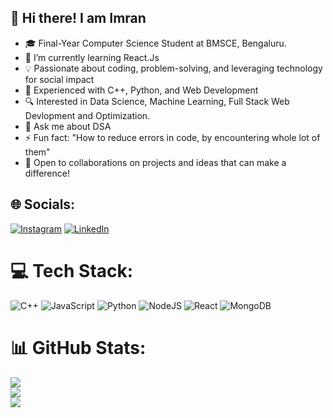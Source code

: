 ## 👋 Hi there! I am Imran

<!--
**Imrancr7/Imrancr7** is a ✨ _special_ ✨ repository because its `README.md` (this file) appears on your GitHub profile.

Here are some ideas to get you started:

-->
- 🎓 Final-Year Computer Science Student at BMSCE, Bengaluru.
- 🌱 I’m currently learning React.Js
- 💡 Passionate about coding, problem-solving, and leveraging technology for social impact
- 🚀 Experienced with C++, Python, and Web Development
- 🔍 Interested in Data Science, Machine Learning, Full Stack Web Devlopment and Optimization.
- 💬 Ask me about DSA
- ⚡ Fun fact: "How to reduce errors in code, by encountering whole lot of them"
- 🤝 Open to collaborations on projects and ideas that can make a difference!




## 🌐 Socials:
[![Instagram](https://img.shields.io/badge/Instagram-%23E4405F.svg?logo=Instagram&logoColor=white)](https://instagram.com/imran_wadrali31) [![LinkedIn](https://img.shields.io/badge/LinkedIn-%230077B5.svg?logo=linkedin&logoColor=white)](https://linkedin.com/in/imran-wadrali-536366238) 

# 💻 Tech Stack:
![C++](https://img.shields.io/badge/c++-%2300599C.svg?style=for-the-badge&logo=c%2B%2B&logoColor=white) ![JavaScript](https://img.shields.io/badge/javascript-%23323330.svg?style=for-the-badge&logo=javascript&logoColor=%23F7DF1E) ![Python](https://img.shields.io/badge/python-3670A0?style=for-the-badge&logo=python&logoColor=ffdd54) ![NodeJS](https://img.shields.io/badge/node.js-6DA55F?style=for-the-badge&logo=node.js&logoColor=white) ![React](https://img.shields.io/badge/react-%2320232a.svg?style=for-the-badge&logo=react&logoColor=%2361DAFB) ![MongoDB](https://img.shields.io/badge/MongoDB-%234ea94b.svg?style=for-the-badge&logo=mongodb&logoColor=white)
# 📊 GitHub Stats:
![](https://github-readme-stats.vercel.app/api?username=Imrancr7&theme=swift&hide_border=false&include_all_commits=true&count_private=false)<br/>
![](https://github-readme-streak-stats.herokuapp.com/?user=Imrancr7&theme=swift&hide_border=false)<br/>
![](https://github-readme-stats.vercel.app/api/top-langs/?username=Imrancr7&theme=swift&hide_border=false&include_all_commits=true&count_private=false&layout=compact)

<!-- Proudly created with GPRM ( https://gprm.itsvg.in ) -->

